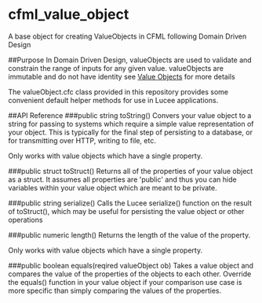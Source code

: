 # cfml_value_object
A base object for creating ValueObjects in CFML following Domain Driven Design

##Purpose
In Domain Driven Design, valueObjects are used to validate and constrain the range of inputs for any given value. valueObjects are immutable and do not have identity see [Value Objects](http://martinfowler.com/bliki/ValueObject.html) for more details

The valueObject.cfc class provided in this repository provides some convenient default helper methods for use in Lucee applications.

##API Reference
###public string toString()
Convers your value object to a string for passing to systems which require a simple value representation of your object. This is typically for the final step of persisting to a database, or for transmitting over HTTP, writing to file, etc.

Only works with value objects which have a single property.

###public struct toStruct()
Returns all of the properties of your value object as a struct. It assumes all properties are 'public' and thus you can hide variables within your value object which are meant to be private.

###public string serialize()
Calls the Lucee serialize() function on the result of toStruct(), which may be useful for persisting the value object or other operations

###public numeric length()
Returns the length of the value of the property.

Only works with value objects which have a single property.

###public boolean equals(reqired valueObject ob)
Takes a value object and compares the value of the properties of the objects to each other. Override the equals() function in your value object if your comparison use case is more specific than simply comparing the values of the properties.
